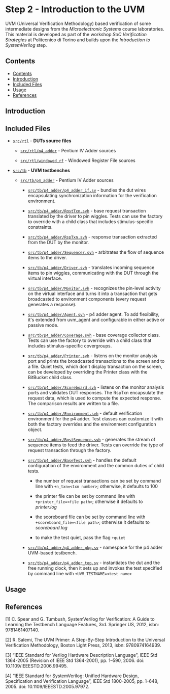 # Step 2 - Introduction to the UVM

UVM (Universal Verification Methodology) based verification of some intermediate designs from the
*Microelectronic Systems* course laboratories. This material is developed as part of the workshop
*SoC Verification Strategies* at Politecnico di Torino and builds upon the *Introduction to
SystemVerilog* step.

## Contents

<!-- @import "[TOC]" {cmd="toc" depthFrom=2 depthTo=6 orderedList=false} -->

<!-- code_chunk_output -->

- [Contents](#contents)
- [Introduction](#introduction)
- [Included Files](#included-files)
- [Usage](#usage)
- [References](#references)

<!-- /code_chunk_output -->

## Introduction

## Included Files

* [`src/rtl`](src/rtl) - **DUTs source files**

    * [`src/rtl/p4_adder`](src/rtl/p4_adder) - Pentium IV Adder sources

    * [`src/rtl/windowed_rf`](src/rtl/windowed_rf) - Windowed Register File sources

* [`src/tb`](src/tb) - **UVM testbenches**

    * [`src/tb/p4_adder`](src/tb/p4_adder) - Pentium IV Adder sources

        * [`src/tb/p4_adder/p4_adder_if.sv`](src/tb/p4_adder/p4_adder_if.sv) - bundles the dut wires
          encapsulating synchronization information for the verification environment.

        * [`src/tb/p4_adder/RqstTxn.svh`](src/tb/p4_adder/RqstTxn.svh) - base request transaction
          translated by the driver to pin wiggles. Tests can use the factory to override with a
          child class that includes stimulus-specific constraints.

        * [`src/tb/p4_adder/RspTxn.svh`](src/tb/p4_adder/RspTxn.svh) - response transaction
          extracted from the DUT by the monitor.

        * [`src/tb/p4_adder/Sequencer.svh`](src/tb/p4_adder/Sequencer.svh) - arbitrates the flow of
          sequence items to the driver.

        * [`src/tb/p4_adder/Driver.svh`](src/tb/p4_adder/Driver.svh) - translates incoming sequence
          items to pin wiggles, communicating with the DUT through the virtual interface.

        * [`src/tb/p4_adder/Monitor.svh`](src/tb/p4_adder/Monitor.svh) - recognizes the pin-level
          activity on the virtual interface and turns it into a transaction that gets broadcasted to
          environment components (every request generates a response).

        * [`src/tb/p4_adder/Agent.svh`](src/tb/p4_adder/Agent.svh) - p4 adder agent. To add
          flexibility, it's extended from uvm_agent and configurable in either active or passive
          mode.

        * [`src/tb/p4_adder/Coverage.svh`](src/tb/p4_adder/Coverage.svh) - base coverage collector
          class. Tests can use the factory to override with a child class that includes
          stimulus-specific covergroups.

        * [`src/tb/p4_adder/Printer.svh`](src/tb/p4_adder/Printer.svh) - listens on the monitor
          analysis port and prints the broadcasted transactions to the screen and to a file. Quiet
          tests, which don't display transaction on the screen, can be developed by overriding the Printer
          class with the BitBucket child class. 

        * [`src/tb/p4_adder/Scoreboard.svh`](src/tb/p4_adder/Scoreboard.svh) - listens on the
          monitor analysis ports and validates DUT responses. The RspTxn encapsulate the request
          data, which is used to compute the expected response. The comparison results are written
          to a file.

        * [`src/tb/p4_adder/Environment.svh`](src/tb/p4_adder/Environment.svh) - default
          verification environment for the p4 adder. Test classes can customize it with both the
          factory overrides and the environment configuration object.

        * [`src/tb/p4_adder/RqstSequence.svh`](src/tb/p4_adder/RqstSequence.svh) - generates the
          stream of sequence items to feed the driver. Tests can override the type of request
          transaction through the factory.

        * [`src/tb/p4_adder/BaseTest.svh`](src/tb/p4_adder/BaseTest.svh) - handles the default
          configuration of the environment and the common duties of child tests.

            - the number of request transactions can be set by command line with
              `+n_txn=<txn number>`; otherwise, it defaults to 100
 
            - the printer file can be set by command line with `+printer_file=<file path>`;
              otherwise it defaults to *printer.log*
              
            - the scoreboard file can be set by command line with `+scoreboard_file=<file path>`;
              otherwise it defaults to *scoreboard.log*

            - to make the test quiet, pass the flag `+quiet`

        * [`src/tb/p4_adder/p4_adder_pkg.sv`](src/tb/p4_adder/p4_adder_pkg.sv) - namespace for the
          p4 adder UVM-based testbench.

        * [`src/tb/p4_adder/p4_adder_top.sv`](src/tb/p4_adder/p4_adder_top.sv) - instantiates the
          dut and the free running clock, then it sets up and invokes the test specified by command
          line with `+UVM_TESTNAME=<test name>`
## Usage

## References

[1] C. Spear and G. Tumbush, SystemVerilog for Verification: A Guide to Learning the Testbench
Language Features, 3rd. Springer US, 2012, isbn: 9781461407140.

[2] R. Salemi, The UVM Primer: A Step-By-Step Introduction to the Universal Verification
Methodology, Boston Light Press, 2013, isbn: 9780974164939.

[3] “IEEE Standard for Verilog Hardware Description Language”, IEEE Std 1364-2005 (Revision of IEEE
Std 1364-2001), pp. 1–590, 2006. doi: 10.1109/IEEESTD.2006.99495.

[4] “IEEE Standard for SystemVerilog: Unified Hardware Design, Specification and Verification
Language”, IEEE Std 1800-2005, pp. 1–648, 2005. doi: 10.1109/IEEESTD.2005.97972.


